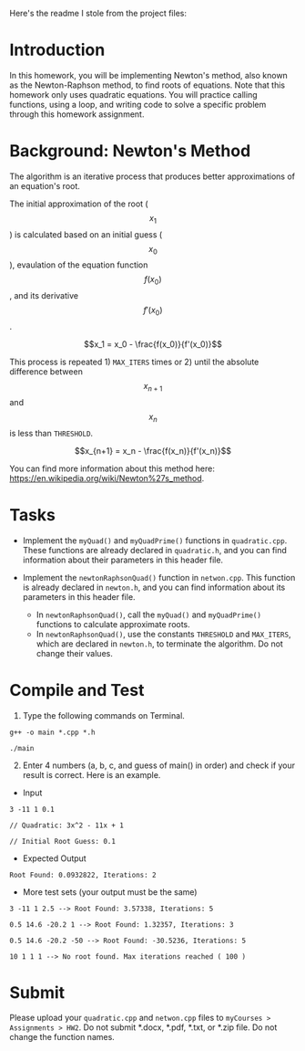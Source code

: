 Here's the readme I stole from the project files:


# Introduction

In this homework, you will be implementing Newton's method, also known as the Newton-Raphson method, to find roots of equations. Note that this homework only uses quadratic equations. You will practice calling functions, using a loop, and writing code to solve a specific problem through this homework assignment.

# Background: Newton's Method

The algorithm is an iterative process that produces better approximations of an equation's root.

The initial approximation of the root ($$x_1$$) is calculated based on an initial guess ($$x_0$$), evaulation of the equation function $$f(x_0)$$, and its derivative $$f'(x_0)$$.

$$x_1 = x_0 - \frac{f(x_0)}{f'(x_0)}$$

This process is repeated 1) `MAX_ITERS` times or 2) until the absolute difference between $$x_{n+1}$$ and $$x_n$$ is less than `THRESHOLD`.

$$x_{n+1} = x_n - \frac{f(x_n)}{f'(x_n)}$$

You can find more information about this method here: https://en.wikipedia.org/wiki/Newton%27s_method.

# Tasks

* Implement the `myQuad()` and `myQuadPrime()` functions in `quadratic.cpp`. These functions are already declared in `quadratic.h`, and you can find information about their parameters in this header file.
  
* Implement the `newtonRaphsonQuad()` function in `netwon.cpp`. This function is already declared in `newton.h`, and you can find information about its parameters in this header file.
  * In `newtonRaphsonQuad()`, call the `myQuad()` and `myQuadPrime()` functions to calculate approximate roots.
  * In `newtonRaphsonQuad()`, use the constants `THRESHOLD` and `MAX_ITERS`, which are declared in `newton.h`, to terminate the algorithm. Do not change their values.

# Compile and Test

1. Type the following commands on Terminal.

```
g++ -o main *.cpp *.h
```
```
./main
```

2. Enter 4 numbers (a, b, c, and guess of main() in order) and check if your result is correct. Here is an example.
 * Input
 ```
 3 -11 1 0.1
 
 // Quadratic: 3x^2 - 11x + 1

 // Initial Root Guess: 0.1
 ```

 * Expected Output
 ```
 Root Found: 0.0932822, Iterations: 2
 ```

  * More test sets (your output must be the same)
  ```
  3 -11 1 2.5 --> Root Found: 3.57338, Iterations: 5
  ```
  ```
  0.5 14.6 -20.2 1 --> Root Found: 1.32357, Iterations: 3
  ```
  ```
  0.5 14.6 -20.2 -50 --> Root Found: -30.5236, Iterations: 5
  ```
  ```
  10 1 1 1 --> No root found. Max iterations reached ( 100 )
  ```

# Submit

Please upload your `quadratic.cpp` and `netwon.cpp` files to `myCourses > Assignments > HW2`. Do not submit *.docx, *.pdf, *.txt, or *.zip file. Do not change the function names.

